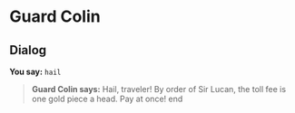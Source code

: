 # Guard Colin
## Dialog

**You say:** `hail`



>**Guard Colin says:** Hail, traveler! By order of Sir Lucan, the toll fee is one gold piece a head.  Pay at once!
end
